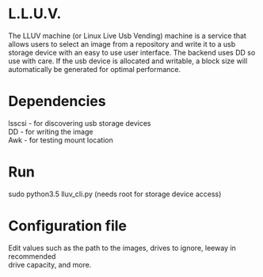 # L.L.U.V.
The LLUV machine (or Linux Live Usb Vending) machine is a service that allows
users to select an image from a repository and write it to a usb storage device with
an easy to use user interface. The backend uses DD so use with care. If the usb device 
is allocated and writable, a block size will automatically be generated for 
optimal performance.

# Dependencies
lsscsi - for discovering usb storage devices <br />
DD - for writing the image <br />
Awk - for testing mount location <br />

# Run
sudo python3.5 lluv_cli.py (needs root for storage device access)

# Configuration file
Edit values such as the path to the images, drives to ignore, leeway in recommended <br />
drive capacity, and more.
